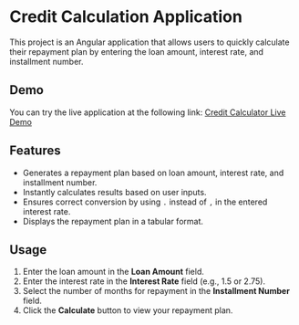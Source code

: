 # Credit Calculation Application

This project is an Angular application that allows users to quickly calculate their repayment plan by entering the loan amount, interest rate, and installment number.

## Demo

You can try the live application at the following link:
[Credit Calculator Live Demo](https://credit-calculator-frontend.vercel.app/)

## Features

- Generates a repayment plan based on loan amount, interest rate, and installment number.
- Instantly calculates results based on user inputs.
- Ensures correct conversion by using `.` instead of `,` in the entered interest rate.
- Displays the repayment plan in a tabular format.

## Usage

1. Enter the loan amount in the **Loan Amount** field.
2. Enter the interest rate in the **Interest Rate** field (e.g., 1.5 or 2.75).
3. Select the number of months for repayment in the **Installment Number** field.
4. Click the **Calculate** button to view your repayment plan.
